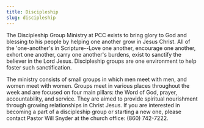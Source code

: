 ```yaml
---
title: Discipleship
slug: discipleship
---
```


The Discipleship Group Ministry at PCC exists to bring glory to God and blessing to his people by helping one another grow in Jesus Christ. All of the 'one-another's in Scripture--Love one another, encourage one another, exhort one another, carry one another's burdens, exist to sanctify the believer in the Lord Jesus. Discipleship groups are one environment to help foster such sanctification.

The ministry consists of small groups in which men meet with men, and women meet with women. Groups meet in various places throughout the week and are focused on four main pillars: the Word of God, prayer, accountability, and service. They are aimed to provide spiritual nourishment through growing relationships in Christ Jesus. If you are interested in becoming a part of a discipleship group or starting a new one, please contact Pastor Will Snyder at the church office: (860) 742-7222.
